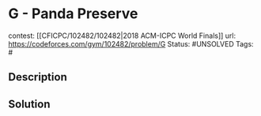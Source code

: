 # G - Panda Preserve

contest: [[CFICPC/102482/102482|2018 ACM-ICPC World Finals]]
url: https://codeforces.com/gym/102482/problem/G
Status: #UNSOLVED
Tags: #

## Description

## Solution

